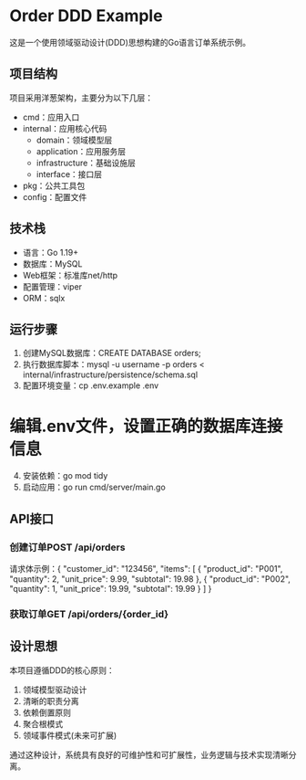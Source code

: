 # Order DDD Example

这是一个使用领域驱动设计(DDD)思想构建的Go语言订单系统示例。

## 项目结构

项目采用洋葱架构，主要分为以下几层：

- cmd：应用入口
- internal：应用核心代码
  - domain：领域模型层
  - application：应用服务层
  - infrastructure：基础设施层
  - interface：接口层
- pkg：公共工具包
- config：配置文件

## 技术栈

- 语言：Go 1.19+
- 数据库：MySQL
- Web框架：标准库net/http
- 配置管理：viper
- ORM：sqlx

## 运行步骤

1. 创建MySQL数据库：CREATE DATABASE orders;
2. 执行数据库脚本：mysql -u username -p orders < internal/infrastructure/persistence/schema.sql
3. 配置环境变量：cp .env.example .env
# 编辑.env文件，设置正确的数据库连接信息
4. 安装依赖：go mod tidy
5. 启动应用：go run cmd/server/main.go
## API接口

### 创建订单POST /api/orders
请求体示例：{
    "customer_id": "123456",
    "items": [
        {
            "product_id": "P001",
            "quantity": 2,
            "unit_price": 9.99,
            "subtotal": 19.98
        },
        {
            "product_id": "P002",
            "quantity": 1,
            "unit_price": 19.99,
            "subtotal": 19.99
        }
    ]
}
### 获取订单GET /api/orders/{order_id}
## 设计思想

本项目遵循DDD的核心原则：

1. 领域模型驱动设计
2. 清晰的职责分离
3. 依赖倒置原则
4. 聚合根模式
5. 领域事件模式(未来可扩展)

通过这种设计，系统具有良好的可维护性和可扩展性，业务逻辑与技术实现清晰分离。  